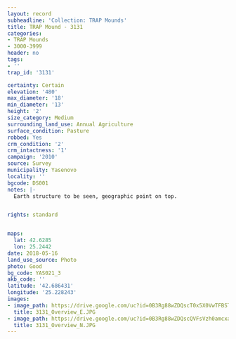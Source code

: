 ```yaml
---
layout: record
subheadline: 'Collection: TRAP Mounds'
title: TRAP Mound - 3131
categories:
- TRAP Mounds
- 3000-3999
header: no
tags:
- ''
trap_id: '3131'

certainty: Certain
elevation: '480'
max_diameter: '18'
min_diameter: '13'
height: '2'
size_category: Medium
surrounding_land_use: Annual Agriculture
surface_condition: Pasture
robbed: Yes
crm_condition: '2'
crm_intactness: '1'
campaign: '2010'
source: Survey
municipality: Yasenovo
locality: ''
bgcode: DS001
notes: |-
  Earth structure to be seen, geographic point on top.


rights: standard


maps:
  lat: 42.6285
  lon: 25.2442
date: 2018-05-16
land_use_source: Photo
photo: Good
bg_code: YAS021_3
akb_code: ''
latitude: '42.686431'
longitude: '25.228243'
images:
- image_path: https://drive.google.com/uc?id=0B3Rg88wZDQscT0x5X0VwTFBSTW8
  title: 3131_Overview_E.JPG
- image_path: https://drive.google.com/uc?id=0B3Rg88wZDQscQVFsVzh0amcxaUU
  title: 3131_Overview_N.JPG
---
```

